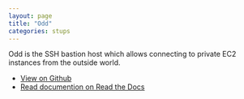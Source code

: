 ```yaml
---
layout: page
title: "Odd"
categories: stups
---
```


Odd is the SSH bastion host which allows connecting to private EC2 instances from the outside world.

* [View on Github](https://github.com/zalando-stups/odd)
* [Read documention on Read the Docs](http://stups.readthedocs.org/en/latest/components/odd.html)
